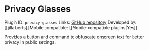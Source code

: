# Privacy Glasses

Plugin ID: `privacy-glasses`
Links: [GitHub repository](https://github.com/jillalberts/privacy-glasses)
Developed by: [[jillalberts]]
Mobile compatible: [[Mobile-compatible plugins|Yes]]

Provides a button and command to obfuscate onscreen text for better privacy in public settings.
